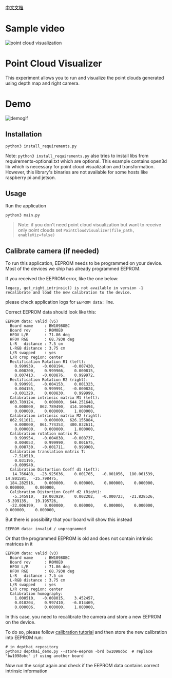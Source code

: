 [中文文档](README.zh-CN.md)

# Sample video
![point cloud visualization](https://media.giphy.com/media/W2Es1aC7N0XZIlyRmf/giphy.gif)

# Point Cloud Visualizer

This experiment allows you to run and visualize the point clouds generated using depth map and right camera.

# Demo
![demogif](https://media.giphy.com/media/W2Es1aC7N0XZIlyRmf/giphy.gif)

## Installation
```
python3 install_requirements.py
```
Note: `python3 install_requirements.py` also tries to install libs from requirements-optional.txt which are optional. This example contains open3d lib which is necessary for point cloud visualization and transformation. However, this library's binaries are not available for some hosts like raspberry pi and jetson. 

## Usage
Run the application
```
python3 main.py
```

> Note: if you don't need point cloud visualization but want to receive only point clouds set `PointCloudVisualizer(file_path, enableViz=false)`


## Calibrate camera (if needed)

To run this application, EEPROM needs to be programmed on your device. Most of the devices we ship has already programmed EEPROM.

If you received the EEPROM error, like the one below:

```
legacy, get_right_intrinsic() is not available in version -1
recalibrate and load the new calibration to the device. 
```

please check application logs for `EEPROM data:` line.

Correct EEPROM data should look like this:

```
EEPROM data: valid (v5)
  Board name     : BW1098OBC
  Board rev      : R0M0E0
  HFOV L/R       : 71.86 deg
  HFOV RGB       : 68.7938 deg
  L-R   distance : 7.5 cm
  L-RGB distance : 3.75 cm
  L/R swapped    : yes
  L/R crop region: center
  Rectification Rotation R1 (left):
    0.999939,   -0.008194,   -0.007420,
    0.008200,    0.999966,    0.000815,
    0.007413,   -0.000876,    0.999972,
  Rectification Rotation R2 (right):
    0.999991,   -0.004153,    0.001323,
    0.004155,    0.999991,   -0.000824,
   -0.001320,    0.000830,    0.999999,
  Calibration intrinsic matrix M1 (left):
  863.789124,    0.000000,  644.251648,
    0.000000,  862.789490,  414.100494,
    0.000000,    0.000000,    1.000000,
  Calibration intrinsic matrix M2 (right):
  862.911011,    0.000000,  626.155884,
    0.000000,  861.774353,  400.832611,
    0.000000,    0.000000,    1.000000,
  Calibration rotation matrix R:
    0.999954,   -0.004038,   -0.008737,
    0.004053,    0.999990,    0.001675,
    0.008730,   -0.001711,    0.999960,
  Calibration translation matrix T:
   -7.510510,
    0.031195,
   -0.009940,
  Calibration Distortion Coeff d1 (Left):
   14.766488,  -23.925636,    0.001765,   -0.001056,  180.061539,   14.801581,  -25.798475,
  184.282516,    0.000000,    0.000000,    0.000000,    0.000000,    0.000000,    0.000000,
  Calibration Distortion Coeff d2 (Right):
   -5.345910,   19.003929,    0.002202,   -0.000723,  -21.828526,   -5.399135,   19.195726,
  -22.006199,    0.000000,    0.000000,    0.000000,    0.000000,    0.000000,    0.000000,
```

But there is possibility that your board will show this instead

```
EEPROM data: invalid / unprogrammed
```

Or that the programmed EEPROM is old and does not contain intrinsic matrices in it

```
EEPROM data: valid (v3)
  Board name     : BW1098OBC
  Board rev      : R0M0E0
  HFOV L/R       : 71.86 deg
  HFOV RGB       : 68.7938 deg
  L-R   distance : 7.5 cm
  L-RGB distance : 3.75 cm
  L/R swapped    : yes
  L/R crop region: center
  Calibration homography:
    1.000510,   -0.008015,    3.452457,
    0.010204,    0.997410,   -6.814469,
    0.000006,    0.000000,    1.000000,
```

In this case, you need to recalibrate the camera and store a new EEPROM on the device.

To do so, please follow [calibration tutorial](https://docs.luxonis.com/products/stereo_camera_pair/#stereo-calibration)
and then store the new calibration into EEPROM run:

```
# in depthai repository
python3 depthai_demo.py --store-eeprom -brd bw1098obc  # replace "bw1098obc" if using another board 
```

Now run the script again and check if the EEPROM data contains correct intrinsic information